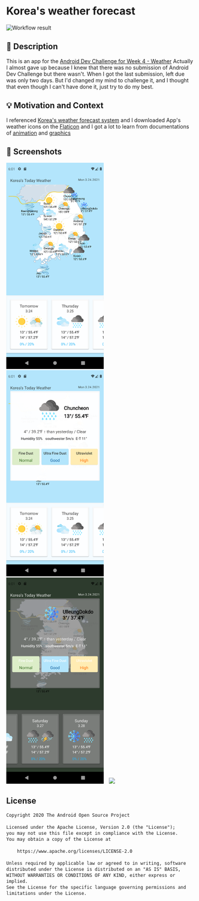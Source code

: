 # Korea's weather forecast

<!--- Replace <OWNER> with your Github Username and <REPOSITORY> with the name of your repository. -->
<!--- You can find both of these in the url bar when you open your repository in github. -->
![Workflow result](https://github.com/leeyookyoung/Weather/workflows/Check/badge.svg)


## :scroll: Description
<!--- Describe your app in one or two sentences -->
This is an app for the [Android Dev Challenge for Week 4 - Weather](https://android-developers.googleblog.com/2021/03/android-dev-challenge-4.html)
Actually I almost gave up because I knew that there was no submission of Android Dev Challenge but there wasn't.
When I got the last submission, left due was only two days.
But I'd changed my mind to challenge it, and I thought that even though I can't have done it, just try to do my best.

## :bulb: Motivation and Context
<!--- Optionally point readers to interesting parts of your submission. -->
<!--- What are you especially proud of? -->
I referenced [Korea's weather forecast system](https://www.weather.go.kr/w/index.do)
and I downloaded App's weather icons on the [Flaticon](https://www.flaticon.com/categories/weather)
and I got a lot to learn from documentations of [animation](https://developer.android.com/jetpack/compose/animation) and [graphics](https://developer.android.com/jetpack/compose/graphics)




## :camera_flash: Screenshots
<!-- You can add more screenshots here if you like -->
<img src="/results/screenshot_1.png" width="260">&emsp;<img src="/results/screenshot_2.png" width="260">
<img src="/results/screenshot_3.png" width="260">&emsp;<img src="/results/video.gif" width="260">

## License
```
Copyright 2020 The Android Open Source Project

Licensed under the Apache License, Version 2.0 (the "License");
you may not use this file except in compliance with the License.
You may obtain a copy of the License at

    https://www.apache.org/licenses/LICENSE-2.0

Unless required by applicable law or agreed to in writing, software
distributed under the License is distributed on an "AS IS" BASIS,
WITHOUT WARRANTIES OR CONDITIONS OF ANY KIND, either express or implied.
See the License for the specific language governing permissions and
limitations under the License.
```